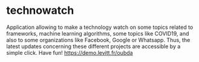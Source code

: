 # technowatch
Application allowing to make a technology watch on some topics related to frameworks, machine learning algorithms, some topics like COVID19, and also to some organizations like Facebook, Google or Whatsapp. Thus, the latest updates concerning these different projects are accessible by a simple click. Have fun! https://demo.levitt.fr/oubda
